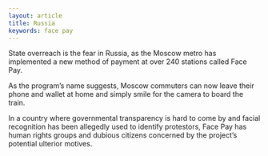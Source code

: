 ```yaml
---
layout: article
title: Russia
keywords: face pay
---
```


State overreach is the fear in Russia, as the Moscow metro has implemented a new method of payment at over 240 stations called Face Pay.

As the program’s name suggests, Moscow commuters can now leave their phone and wallet at home and simply smile for the camera to board the train.

In a country where governmental transparency is hard to come by and facial recognition has been allegedly used to identify protestors, Face Pay has human rights groups and dubious citizens concerned by the project’s potential ulterior motives.
